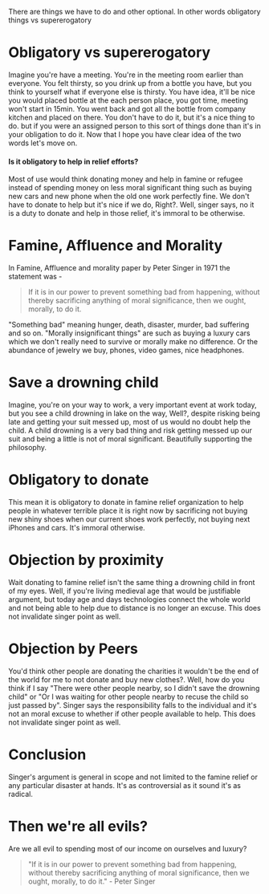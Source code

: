 There are things we have to do and other optional. In other words 
obligatory things vs supererogatory 

# Obligatory vs supererogatory
Imagine you're have a meeting. You're in the meeting room earlier than everyone. You felt thirsty, so you drink up from a bottle you have, but you think to yourself what if everyone else is thirsty. You have idea, it'll be nice you would placed bottle at the each person place, you got time, meeting won't start in 15min. You went back and got all the bottle from company kitchen and placed on there. 
You don't have to do it, but it's a nice thing to do. but if you were an assigned person to this sort of things done than it's in your obligation to do it.
Now that I hope you have clear idea of the two words let's move on.

#### Is it obligatory to help in relief efforts?
Most of use would think donating money and help in famine or refugee instead of spending money on less moral significant thing such as buying new cars and new phone when the old one work perfectly fine. We don't have to donate to help but it's nice if we do, Right?. Well, singer says, no it is a duty to donate and help in those relief, it's immoral to be otherwise.

# Famine, Affluence and Morality
In Famine, Affluence and morality paper by Peter Singer in 1971 the statement was -

>If it is in our power to prevent something bad from happening, without thereby sacrificing anything of moral significance, then we ought, morally, to do it.

"Something bad" meaning hunger, death, disaster, murder, bad suffering and so on. "Morally insignificant things" are such as buying a luxury cars which we don't really need to survive or morally make no difference. Or the abundance of jewelry we buy, phones, video games, nice headphones.

# Save a drowning child
Imagine, you're on your way to work, a very important event at work today, but you see a child drowning in lake on the way, Well?, despite risking being late and getting your suit messed up, most of us would no doubt help the child.
A child drowning is a very bad thing and risk getting messed up our suit and being a little is not of moral significant. Beautifully supporting the philosophy.

# Obligatory to donate
This mean it is obligatory to donate in famine relief organization to help people in whatever terrible place it is right now by sacrificing not buying new shiny shoes when our current shoes work perfectly, not buying next iPhones and cars. It's immoral otherwise. 

# Objection by proximity 
Wait donating to famine relief isn't the same thing a drowning child in front of my eyes. 
Well, if you're living medieval age that would be justifiable argument, but today age and days technologies connect the whole world and not being able to help due to distance is no longer an excuse.
This does not invalidate singer point as well.

# Objection by Peers
You'd think other people are donating the charities it wouldn't be the end of the world for me to not donate and buy new clothes?.
Well, how do you think if I say "There were other people nearby, so I didn't save the drowning child" or "Or I was waiting for other people nearby to recuse the child so just passed by". Singer says the responsibility falls to the individual and it's not an moral excuse to whether if other people available to help.
This does not invalidate singer point as well.

# Conclusion
Singer's argument is general in scope and not limited to the famine relief or any particular disaster at hands. It's as controversial as it sound it's as radical. 

# Then we're all evils?
Are we all evil to spending most of our income on ourselves and luxury?

>"If it is in our power to prevent something bad from happening, without thereby sacrificing anything of moral significance, then we ought, morally, to do it." - Peter Singer
